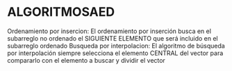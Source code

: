 # ALGORITMOSAED
Ordenamiento por insercion:
El ordenamiento por inserción busca en el subarreglo no ordenado el SIGUIENTE ELEMENTO
que será incluido en el subarreglo ordenado
Busqueda por interpolacion:
El algoritmo de búsqueda por interpolación siempre selecciona el elemento
CENTRAL del vector para compararlo con el elemento a buscar y dividir el
vector